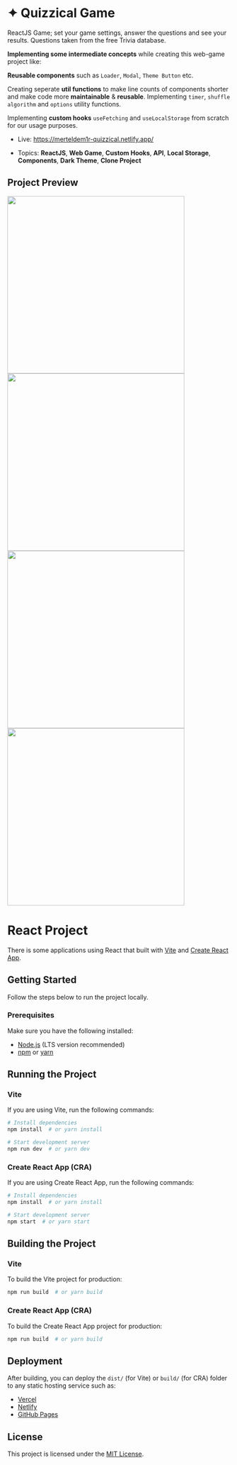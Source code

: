 # ✦ Quizzical Game

ReactJS Game; set your game settings, answer the questions and see your results. Questions taken from the free Trivia database.

**Implementing some intermediate concepts** while creating this web-game project like: 

**Reusable components** such as ```Loader```, 
```Modal```, ```Theme Button``` etc.

Creating seperate **util functions** to make line counts of components shorter and make code more **maintainable** & **reusable**. Implementing ```timer```, ```shuffle algorithm``` and ```options``` utility functions.

Implementing **custom hooks** ```useFetching``` and ```useLocalStorage``` from scratch for our usage purposes.

- Live: https://merteldem1r-quizzical.netlify.app/

- Topics: **ReactJS**, **Web Game**, **Custom Hooks**, **API**, **Local Storage**, **Components**, **Dark Theme**, **Clone Project**

## Project Preview

<img width="400" src="https://user-images.githubusercontent.com/113149328/227804144-403f549b-ddc3-4f6a-8712-ee916c874407.png"> <img width="400" src="https://user-images.githubusercontent.com/113149328/227804153-e173bac8-d6ed-41ce-801e-fd53e2fa12d1.png"> <img width="400" src="https://user-images.githubusercontent.com/113149328/227804163-d099be68-c3c2-41de-9a19-ed6bb467d63f.png"> <img width="400" src="https://user-images.githubusercontent.com/113149328/227804177-2c122a87-57e5-4e16-a676-85ed29690675.png">

# React Project

There is some applications using React that built with [Vite](https://vitejs.dev/) and [Create React App](https://create-react-app.dev/).

## Getting Started

Follow the steps below to run the project locally.

### Prerequisites

Make sure you have the following installed:
- [Node.js](https://nodejs.org/) (LTS version recommended)
- [npm](https://www.npmjs.com/) or [yarn](https://yarnpkg.com/)

## Running the Project

### Vite

If you are using Vite, run the following commands:

```sh
# Install dependencies
npm install  # or yarn install

# Start development server
npm run dev  # or yarn dev
```

### Create React App (CRA)

If you are using Create React App, run the following commands:

```sh
# Install dependencies
npm install  # or yarn install

# Start development server
npm start  # or yarn start
```

## Building the Project

### Vite

To build the Vite project for production:

```sh
npm run build  # or yarn build
```

### Create React App (CRA)

To build the Create React App project for production:

```sh
npm run build  # or yarn build
```

## Deployment

After building, you can deploy the `dist/` (for Vite) or `build/` (for CRA) folder to any static hosting service such as:
- [Vercel](https://vercel.com/)
- [Netlify](https://www.netlify.com/)
- [GitHub Pages](https://pages.github.com/)

## License

This project is licensed under the [MIT License](LICENSE).

